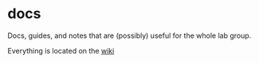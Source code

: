 # docs
Docs, guides, and notes that are (possibly) useful for the whole lab group.

Everything is located on the [wiki](https://github.com/BMW-lab-MSU/docs/wiki)
